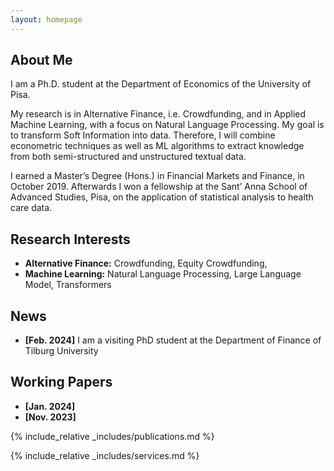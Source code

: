 ```yaml
---
layout: homepage
---
```


## About Me

I am a Ph.D. student at the Department of Economics of the University of Pisa.

My research is in Alternative Finance, i.e. Crowdfunding, and in  Applied Machine Learning, with a focus on Natural Language Processing.
My goal is to transform Soft Information into data.
Therefore, I will combine econometric techniques as well as ML algorithms to extract knowledge from both semi-structured and unstructured textual data.


I earned a Master’s Degree (Hons.) in Financial Markets and Finance, in October 2019.
Afterwards I won a fellowship at the Sant’ Anna School of Advanced Studies, Pisa, on the application of statistical analysis to health care data.

## Research Interests

- **Alternative Finance:** Crowdfunding, Equity Crowdfunding, 
- **Machine Learning:** Natural Language Processing, Large Language Model, Transformers

## News

- **[Feb. 2024]** I am a visiting PhD student at the Department of Finance of Tilburg University  
 

## Working Papers

- **[Jan. 2024]**   
- **[Nov. 2023]** 

{% include_relative _includes/publications.md %}

{% include_relative _includes/services.md %}
